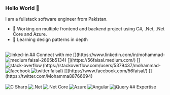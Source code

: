 ### Hello World 👋
I am a fullstack software engineer from Pakistan.
- 🔭 Working on multiple frontend and backend project using C#, .Net, .Net Core and Azure.
- 🌱 Learning design patterns in depth
<br>
## Connect with me
[<img align="left" alt="linked-in" src="https://img.shields.io/badge/linkedin-%230077B5.svg?&style=for-the-badge&logo=linkedin&logoColor=white" />](https://www.linkedin.com/in/mohammad-faisal-2665b5134)
[<img align="left" alt="medium" src="https://img.shields.io/badge/medium-%2312100E.svg?&style=for-the-badge&logo=medium&logoColor=white" />](https://56faisal.medium.com/)
[<img align="left" alt="stack-overflow" src="https://img.shields.io/badge/stack%20overflow-FE7A16?logo=stack-overflow&logoColor=white&style=for-the-badge" />](https://stackoverflow.com/users/5379437/mohammad-faisal)
[<img align="left" alt="facebook" src="https://img.shields.io/badge/facebook-%231877F2.svg?&style=for-the-badge&logo=facebook&logoColor=white" />](https://www.facebook.com/56faisal/)
[<img align="left" alt="twitter" src="https://img.shields.io/badge/twitter-%231DA1F2.svg?&style=for-the-badge&logo=twitter&logoColor=white" />](https://twitter.com/Mohamma88766694)
<br>
<br>
## Expertise
<img align="left" alt="C Sharp" src="https://img.shields.io/badge/C Sharp%20-%2320232a.svg?&style=for-the-badge&logo=C#&logoColor=%2361DAFB" />
<img align="left" alt=".Net" src="https://img.shields.io/badge/.Net%20-%2343853D.svg?&style=for-the-badge&logo=.Net&logoColor=white" />
<img align="left" alt=".Net Core" src="https://img.shields.io/badge/.Net Core%20-%23232F3E?logo=.NetCore&logoColor=white&style=for-the-badge" />
<img align="left" alt="Azure" src="https://img.shields.io/badge/Azure-%23316192.svg?&style=for-the-badge&logo=Azure&logoColor=white" />
<img align="left" alt="Angular" src="https://img.shields.io/badge/Angular-3DDC84?logo=Angular&logoColor=white&style=for-the-badge" />
<img align="left" alt="jQuery" src="https://img.shields.io/badge/jQuery%20-%236DB33F.svg?&style=for-the-badge&logo=jQuery&logoColor=white" />
<br>
<br>
